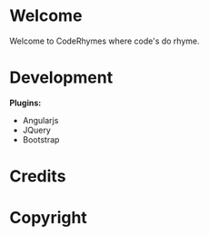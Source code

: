 Welcome
================
<p>Welcome to CodeRhymes where code's do rhyme.</p>

Development
================
<p><b>Plugins:</b></p>
<ul>
  <li>Angularjs</li>
  <li>JQuery</li>
  <li>Bootstrap</li>
</ul>

Credits
================

Copyright
================
